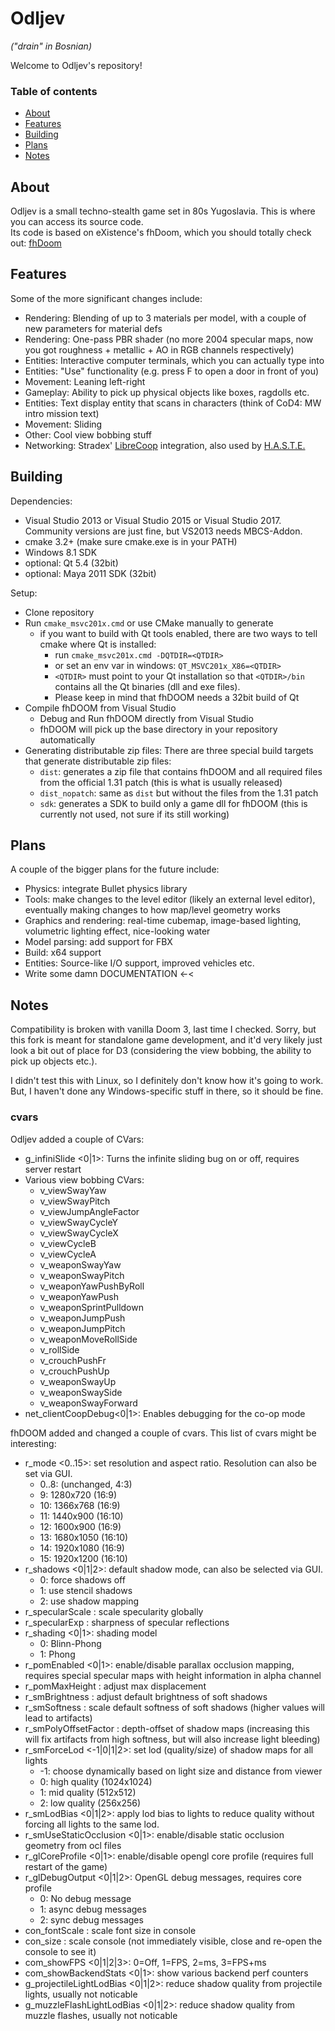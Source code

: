 # Odljev   
*("drain" in Bosnian)*   

Welcome to Odljev's repository!

### Table of contents

  * [About](#about)
  * [Features](#features)
  * [Building](#building)
  * [Plans](#plans)
  * [Notes](#notes)
  
## About

Odljev is a small techno-stealth game set in 80s Yugoslavia. This is where you can access its source code.    
Its code is based on eXistence's fhDoom, which you should totally check out: [fhDoom](https://github.com/eXistence/fhDOOM)   

## Features

Some of the more significant changes include:
  * Rendering: Blending of up to 3 materials per model, with a couple of new parameters for material defs
  * Rendering: One-pass PBR shader (no more 2004 specular maps, now you got roughness + metallic + AO in RGB channels respectively)
  * Entities: Interactive computer terminals, which you can actually type into
  * Entities: "Use" functionality (e.g. press F to open a door in front of you)
  * Movement: Leaning left-right
  * Gameplay: Ability to pick up physical objects like boxes, ragdolls etc.
  * Entities: Text display entity that scans in characters (think of CoD4: MW intro mission text)
  * Movement: Sliding
  * Other: Cool view bobbing stuff
  * Networking: Stradex' [LibreCoop](https://github.com/Stradex/H.A.S.T.E.) integration, also used by [H.A.S.T.E.](https://www.indiedb.com/games/haste-a-free-to-play-fps)

## Building

Dependencies:
  * Visual Studio 2013 or Visual Studio 2015 or Visual Studio 2017. Community versions are just fine, but VS2013 needs MBCS-Addon.
  * cmake 3.2+ (make sure cmake.exe is in your PATH)
  * Windows 8.1 SDK
  * optional: Qt 5.4 (32bit)
  * optional: Maya 2011 SDK (32bit)

Setup:
  * Clone repository
  * Run `cmake_msvc201x.cmd` or use CMake manually to generate 
    * if you want to build with Qt tools enabled, there are two ways to tell cmake where Qt is installed: 
      * run `cmake_msvc201x.cmd -DQTDIR=<QTDIR>`
      * or set an env var in windows: `QT_MSVC201x_X86=<QTDIR>`
      * `<QTDIR>` must point to your Qt installation so that `<QTDIR>/bin` contains all the Qt binaries (dll and exe files).
      * Please keep in mind that fhDOOM needs a 32bit build of Qt
  * Compile fhDOOM from Visual Studio
    * Debug and Run fhDOOM directly from Visual Studio
    * fhDOOM will pick up the base directory in your repository automatically
  * Generating distributable zip files: There are three special build targets that generate distributable zip files:
    * `dist`: generates a zip file that contains fhDOOM and all required files from the official 1.31 patch (this is what is usually released)
    * `dist_nopatch`: same as `dist` but without the files from the 1.31 patch
    * `sdk`: generates a SDK to build only a game dll for fhDOOM (this is currently not used, not sure if its still working)

## Plans

A couple of the bigger plans for the future include:
  * Physics: integrate Bullet physics library
  * Tools: make changes to the level editor (likely an external level editor), eventually making changes to how map/level geometry works
  * Graphics and rendering: real-time cubemap, image-based lighting, volumetric lighting effect, nice-looking water
  * Model parsing: add support for FBX
  * Build: x64 support
  * Entities: Source-like I/O support, improved vehicles etc.
  * Write some damn DOCUMENTATION <-<

## Notes

Compatibility is broken with vanilla Doom 3, last time I checked.
Sorry, but this fork is meant for standalone game development, and it'd very likely just look a bit out of place for D3 (considering the view bobbing, the ability to pick up objects etc.).   

I didn't test this with Linux, so I definitely don't know how it's going to work. But, I haven't done any Windows-specific stuff in there, so it should be fine.

### cvars

Odljev added a couple of CVars:

  * g_infiniSlide <0|1>: Turns the infinite sliding bug on or off, requires server restart
  * Various view bobbing CVars:
    * v_viewSwayYaw<float>
    * v_viewSwayPitch<float>
    * v_viewJumpAngleFactor<float>
    * v_viewSwayCycleY<float>
    * v_viewSwayCycleX<float>
    * v_viewCycleB<float>
    * v_viewCycleA<float>
    * v_weaponSwayYaw<float>
    * v_weaponSwayPitch<float>
    * v_weaponYawPushByRoll<float>
    * v_weaponYawPush<float>
    * v_weaponSprintPulldown<float>
    * v_weaponJumpPush<float>
    * v_weaponJumpPitch<float>
    * v_weaponMoveRollSide<float>
    * v_rollSide<float>
    * v_crouchPushFr<float>
    * v_crouchPushUp<float>
    * v_weaponSwayUp<float>
    * v_weaponSwaySide<float>
    * v_weaponSwayForward<float>
  * net_clientCoopDebug<0|1>: Enables debugging for the co-op mode

fhDOOM added and changed a couple of cvars. This list of cvars might be interesting:

  * r_mode <0..15>: set resolution and aspect ratio. Resolution can also be set via GUI.
    * 0..8: (unchanged, 4:3)
    * 9: 1280x720 (16:9)
    * 10: 1366x768 (16:9)
    * 11: 1440x900 (16:10)
    * 12: 1600x900 (16:9)
    * 13: 1680x1050 (16:10)
    * 14: 1920x1080 (16:9)
    * 15: 1920x1200 (16:10)
  * r_shadows <0|1|2>: default shadow mode, can also be selected via GUI.
    * 0: force shadows off
    * 1: use stencil shadows
    * 2: use shadow mapping
  * r_specularScale <float>: scale specularity globally
  * r_specularExp <float>: sharpness of specular reflections
  * r_shading <0|1>: shading model
    * 0: Blinn-Phong
    * 1: Phong
  * r_pomEnabled <0|1>: enable/disable parallax occlusion mapping, requires special specular maps with height information in alpha channel
  * r_pomMaxHeight <float>: adjust max displacement
  * r_smBrightness <float>: adjust default brightness of soft shadows
  * r_smSoftness <float>: scale default softness of soft shadows (higher values will lead to artifacts)
  * r_smPolyOffsetFactor <float>: depth-offset of shadow maps (increasing this will fix artifacts from high softness, but will also increase light bleeding)
  * r_smForceLod <-1|0|1|2>: set lod (quality/size) of shadow maps for all lights
    * -1: choose dynamically based on light size and distance from viewer
    * 0: high quality (1024x1024)
    * 1: mid quality (512x512)
    * 2: low quality (256x256)
  * r_smLodBias <0|1|2>: apply lod bias to lights to reduce quality without forcing all lights to the same lod.
  * r_smUseStaticOcclusion <0|1>: enable/disable static occlusion geometry from ocl files
  * r_glCoreProfile <0|1>: enable/disable opengl core profile (requires full restart of the game)
  * r_glDebugOutput <0|1|2>: OpenGL debug messages, requires core profile
    * 0: No debug message
    * 1: async debug messages
    * 2: sync debug messages   
  * con_fontScale <float>: scale font size in console
  * con_size <float>: scale console (not immediately visible, close and re-open the console to see it)
  * com_showFPS <0|1|2|3>: 0=Off, 1=FPS, 2=ms, 3=FPS+ms
  * com_showBackendStats <0|1>: show various backend perf counters
  * g_projectileLightLodBias <0|1|2>: reduce shadow quality from projectile lights, usually not noticable
  * g_muzzleFlashLightLodBias <0|1|2>: reduce shadow quality from muzzle flashes, usually not noticable

